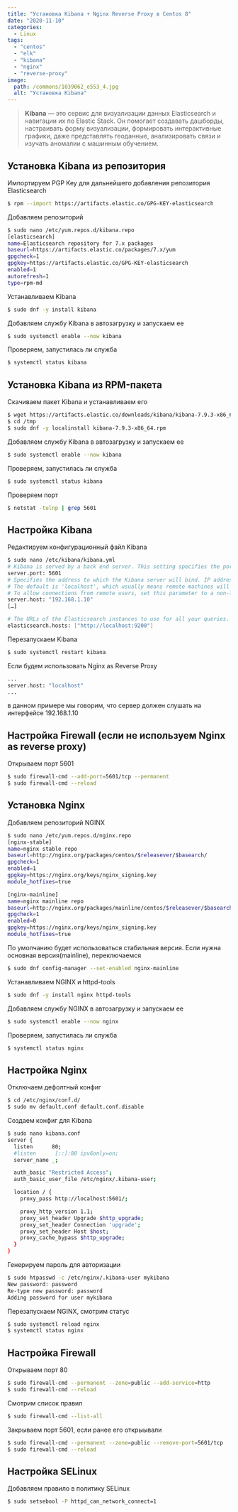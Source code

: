 ```yaml
---
title: "Установка Kibana + Nginx Reverse Proxy в Centos 8"
date: "2020-11-10"
categories: 
  - Linux
tags: 
  - "centos"
  - "elk"
  - "kibana"
  - "nginx"
  - "reverse-proxy"
image:
  path: /commons/1039062_e553_4.jpg
  alt: "Установка Kibana"
---
```


> **Kibana** — это сервис для визуализации данных Elasticsearch и навигации их по Elastic Stack. Он помогает создавать дашборды, настраивать форму визуализации, формировать интерактивные графики, даже представлять геоданные, анализировать связи и изучать аномалии с машинным обучением.

## Установка Kibana из репозитория

Импортируем PGP Key для дальнейшего добавления репозитория Elasticsearch

```sh
$ rpm --import https://artifacts.elastic.co/GPG-KEY-elasticsearch
```

Добавляем репозиторий

```sh
$ sudo nano /etc/yum.repos.d/kibana.repo
[elasticsearch]
name=Elasticsearch repository for 7.x packages
baseurl=https://artifacts.elastic.co/packages/7.x/yum
gpgcheck=1
gpgkey=https://artifacts.elastic.co/GPG-KEY-elasticsearch
enabled=1
autorefresh=1
type=rpm-md
```

Устанавливаем Kibana

```sh
$ sudo dnf -y install kibana
```

Добавляем службу Kibana в автозагрузку и запускаем ее

```sh
$ sudo systemctl enable --now kibana
```

Проверяем, запустилась ли служба

```sh
$ systemctl status kibana
```

## Установка Kibana из RPM-пакета

Скачиваем пакет Kibana и устанавливаем его

```sh
$ wget https://artifacts.elastic.co/downloads/kibana/kibana-7.9.3-x86_64.rpm -P /tmp
$ cd /tmp
$ sudo dnf -y localinstall kibana-7.9.3-x86_64.rpm
```

Добавляем службу Kibana в автозагрузку и запускаем ее

```sh
$ sudo systemctl enable --now kibana
```

Проверяем, запустилась ли служба

```sh
$ sudo systemctl status kibana
```

Проверяем порт

```sh
$ netstat -tulnp | grep 5601
```

## Настройка Kibana

Редактируем конфигурационный файл Kibana

```sh
$ sudo nano /etc/kibana/kibana.yml
# Kibana is served by a back end server. This setting specifies the port to use.
server.port: 5601
# Specifies the address to which the Kibana server will bind. IP addresses and host names are both valid values.
# The default is 'localhost', which usually means remote machines will not be able to connect.
# To allow connections from remote users, set this parameter to a non-loopback address.
server.host: "192.168.1.10"
[…]

# The URLs of the Elasticsearch instances to use for all your queries.
elasticsearch.hosts: ["http://localhost:9200"]
```

Перезапускаем Kibana

```sh
$ sudo systemctl restart kibana
```

Если будем использовать Nginx as Reverse Proxy

```sh
...
server.host: "localhost"
...
```

в данном примере мы говорим, что сервер должен слушать на интерфейсе 192.168.1.10

## Настройка Firewall (если не используем Nginx as reverse proxy)

Открываем порт 5601

```sh
$ sudo firewall-cmd --add-port=5601/tcp --permanent
$ sudo firewall-cmd --reload
```

## Установка Nginx

Добавляем репозиторий NGINX

```sh
$ sudo nano /etc/yum.repos.d/nginx.repo
[nginx-stable]
name=nginx stable repo
baseurl=http://nginx.org/packages/centos/$releasever/$basearch/
gpgcheck=1
enabled=1
gpgkey=https://nginx.org/keys/nginx_signing.key
module_hotfixes=true

[nginx-mainline]
name=nginx mainline repo
baseurl=http://nginx.org/packages/mainline/centos/$releasever/$basearch/
gpgcheck=1
enabled=0
gpgkey=https://nginx.org/keys/nginx_signing.key
module_hotfixes=true
```

По умолчанию будет использоваться стабильная версия. Если нужна основная версия(mainline), переключаемся

```sh
$ sudo dnf config-manager --set-enabled nginx-mainline
```

Устанавливаем NGINX и httpd-tools

```sh
$ sudo dnf -y install nginx httpd-tools
```

Добавляем службу NGINX в автозагрузку и запускаем ее

```sh
$ sudo systemctl enable --now nginx
```

Проверяем, запустилась ли служба

```sh
$ systemctl status nginx
```

## Настройка Nginx

Отключаем дефолтный конфиг

```sh
$ cd /etc/nginx/conf.d/
$ sudo mv default.conf default.conf.disable
```

Создаем конфиг для Kibana

```sh
$ sudo nano kibana.conf
server {
  listen      80;
  #listen      [::]:80 ipv6only=on;
  server_name _;

  auth_basic "Restricted Access";
  auth_basic_user_file /etc/nginx/.kibana-user;

  location / {
    proxy_pass http://localhost:5601/;

    proxy_http_version 1.1;
    proxy_set_header Upgrade $http_upgrade;
    proxy_set_header Connection 'upgrade';
    proxy_set_header Host $host;
    proxy_cache_bypass $http_upgrade;
  }
}
```

Генерируем пароль для авторизации

```sh
$ sudo htpasswd -c /etc/nginx/.kibana-user mykibana
New password: password
Re-type new password: password
Adding password for user mykibana
```

Перезапускаем NGINX, смотрим статус

```sh
$ sudo systemctl reload nginx
$ systemctl status nginx
```

## Настройка Firewall

Открываем порт 80

```sh
$ sudo firewall-cmd --permanent --zone=public --add-service=http
$ sudo firewall-cmd --reload
```

Смотрим список правил

```sh
$ sudo firewall-cmd --list-all
```

Закрываем порт 5601, если ранее его открыывали

```sh
$ sudo firewall-cmd --permanent --zone=public --remove-port=5601/tcp
$ sudo firewall-cmd --reload
```

## Настройка SELinux

Добавляем правило в политику SELinux

```sh
$ sudo setsebool -P httpd_can_network_connect=1
```